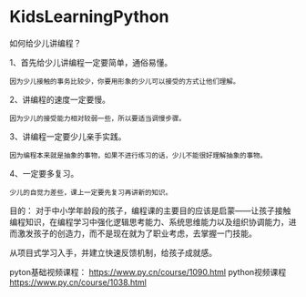 # KidsLearningPython

如何给少儿讲编程？

1、首先给少儿讲编程一定要简单，通俗易懂。

	因为少儿接触的事务比较少，你要用形象的少儿可以接受的方式让他们理解。

2、讲编程的速度一定要慢。

	因为少儿的接受能力相对较弱一些，所以要适当调慢步骤。

3、讲编程一定要少儿亲手实践。

	因为编程本来就是抽象的事物，如果不进行练习的话，少儿不能很好理解抽象的事物。

4、一定要多复习。

	少儿的自觉力差些，课上一定要先复习再讲新的知识。
	
目的：	
	对于中小学年龄段的孩子，编程课的主要目的应该是启蒙——让孩子接触编程知识，在编程学习中强化逻辑思考能力、系统思维能力以及组织协调能力，进而激发孩子的创造力，而不是现在就为了职业考虑，去掌握一门技能。

从项目式学习入手，并建立快速反馈机制，给孩子成就感。


pyton基础视频课程：
  https://www.py.cn/course/1090.html python视频课程
  https://www.py.cn/course/1038.html
